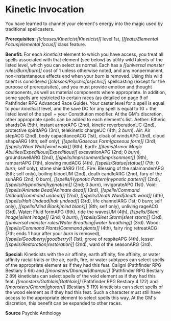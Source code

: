 ﻿---
cssclass: [feats]

---
# Kinetic Invocation

You have learned to channel your element's energy into the magic used by traditional spellcasters.

**Prerequisites:** _[[classes/Kineticist|Kineticist]]_ level 1st, _[[feats/Elemental Focus|elemental focus]]_ class feature.

**Benefit:** For each _kineticist_ element to which you have access, you treat all spells associated with that element (see below) as utility wild talents of the listed level, which you can select as normal. Each has a _[[universal monster rules/Burn|burn]]_ cost of 1 unless otherwise noted, and any nonpermanent, non-instantaneous effects end when your _burn_ is removed. Using this wild talent is considered _[[classes/Psychic|psychic]]_ spellcasting (except for the purpose of prerequisites), and you must provide emotion and thought components, as well as material components where appropriate. In addition, some spells are restricted to certain races (as detailed on page 9 of Pathfinder RPG Advanced Race Guide). Your caster level for a spell is equal to your _kineticist_ level, and the save DC for any spell is equal to 10 + the listed level of the spell + your Constitution modifier. At the GM's discretion, other appropriate spells can be added to each element's list. Aether: Etheric shardsOA (5th), instant armorAPG (2nd), kinetic reverberationUC (2nd), protective spiritAPG (3rd), telekinetic chargeUC (4th; 2 _burn_). Air: Air stepACG (2nd), body capacitanceACG (1st), cloak of windsAPG (3rd), cloud shapeARG (4th; self only), _[[spells/Gaseous Form|gaseous form]]_ (3rd), _[[spells/Wind Walk|wind walk]]_ (6th). Earth: _[[items/Armor Magic Abilities/Expeditious|Expeditious]]_ excavationAPG (2nd; 0 _burn_), groundswellARG (2nd), _[[spells/Imprisonment|imprisonment]]_ (9th), rampartAPG (7th), slowing mudACG (4th), _[[spells/Statue|statue]]_ (7th; 0 _burn_; self only), stone shieldARG (1st). Fire: Blessing of the salamanderAPG (5th; self only), boiling bloodUM (2nd), death candleARG (2nd), fury of the sunARG (2nd; 0 _burn_), _[[spells/Hypnotic Pattern|hypnotic pattern]]_ (2nd), _[[spells/Hypnotism|hypnotism]]_ (2nd; 0 _burn_), invigorateAPG (1st). Void: _[[spells/Animate Dead|Animate dead]]_ (3rd), _[[spells/Command Undead|command undead]]_ (2nd), _[[spells/Death Ward|death ward]]_ (4th), _[[spells/Halt Undead|halt undead]]_ (3rd), life channelARG (1st; 0 _burn_; self only), _[[spells/Mind Blank|mind blank]]_ (8th; self only), unliving rageACG (3rd). Water: Fluid formAPG (6th), ride the wavesUM (4th), _[[spells/Silent Image|silent image]]_ (2nd; 0 _burn_), _[[spells/Sleet Storm|sleet storm]]_ (3rd), _[[universal monster rules/Water Breathing|water breathing]]_ (3rd). Wood: _[[spells/Command Plants|Command plants]]_ (4th), fairy ring retreatACG (7th; ends 1 hour after your _burn_ is removed), _[[spells/Goodberry|goodberry]]_ (1st), grove of respiteAPG (4th), lesser _[[spells/Restoration|restoration]]_ (2nd), ward of the seasonARG (3rd).

**Special:** Kineticists with the air affinity, earth affinity, fire affinity, or water affinity racial traits or the air, earth, fire, or water subtypes can select spells of the appropriate element as if they had this feat. Caligni (Pathfinder RPG Bestiary 5 66) and _[[monsters/Dhampir|dhampir]]_ (Pathfinder RPG Bestiary 2 89) kineticists can select spells of the void element as if they had this feat. _[[monsters/Gathlain|Gathlain]]_ (Pathfinder RPG Bestiary 4 122) and _[[monsters/Ghoran|ghoran]]_ (Bestiary 5 119) kineticists can select spells of the wood element as if they had this feat. Such a character must still have access to the appropriate element to select spells this way. At the GM's discretion, this benefit can be expanded to other races.

**Source** Psychic Anthology